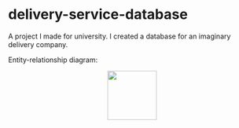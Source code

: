 # delivery-service-database
A project I made for university. I created a database for an imaginary delivery company.

Entity-relationship diagram:

<div id="header" align="center">
  <img src="https://sun9-35.userapi.com/impg/UnHyMRqaAEoU4jaDtY0WS-UAvgacsOVbdZtwHw/qffZ2NcmyMo.jpg?size=1429x968&quality=96&sign=242d8dfae3d02ad1dad14fca4c8734dd&type=album" width="100"/>
</div>
